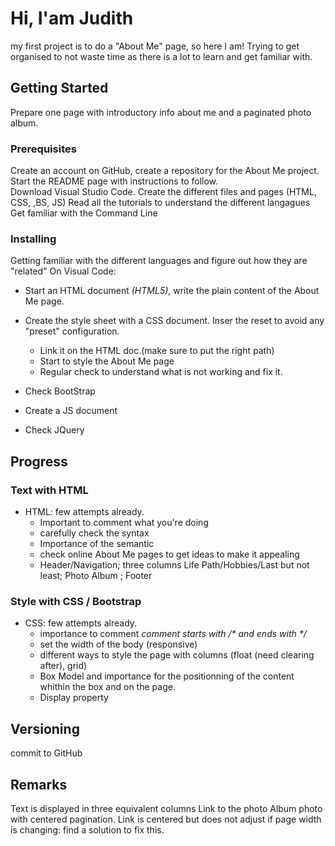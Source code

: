 # Hi, I'am Judith
my first project is to do a "About Me" page, so here I am!
Trying to get organised to not waste time as there is a lot to learn and get familiar with.

## Getting Started
Prepare one page with introductory info about me and a paginated photo album.
### Prerequisites
Create an account on GitHub, create a repository for the About Me project.  
Start the README page with instructions to follow.  
Download Visual Studio Code.
Create the different files and pages (HTML, CSS, ,BS, JS)
Read all the tutorials to understand the different langagues
Get familiar with the Command Line

### Installing
Getting familiar with the different languages and figure out how they are "related"
On Visual Code:
* Start an HTML document _(HTML5)_, write the plain content of the About Me page.
* Create the style sheet with a CSS document. Inser the reset to avoid any "preset" configuration.
  * Link it on the HTML doc.(make sure to put the right path)
  * Start to style the About Me page
  * Regular check to understand what is not working and fix it.
* Check BootStrap 

* Create a JS document
* Check JQuery

## Progress
### Text with HTML
* HTML: few attempts already.
  * Important to comment _<!-- This is a comment -->_ what you're doing
  * carefully check the syntax
  * Importance of the semantic
  * check online About Me pages to get ideas to make it appealing
  * Header/Navigation; three columns Life Path/Hobbies/Last but not least; Photo Album ; Footer
  
### Style with CSS / Bootstrap
* CSS: few attempts already.
   * importance to comment _comment starts with /* and ends with */_
   * set the width of the body (responsive)
   * different ways to style the page with columns (float (need clearing after), grid)
   * Box Model and importance for the positionning of the content whithin the box and on the page.
   * Display property

## Versioning
commit to GitHub
 
## Remarks
Text is displayed in three equivalent columns
Link to the photo Album photo with centered pagination.
Link is centered but does not adjust if page width is changing: find a solution to fix this.
